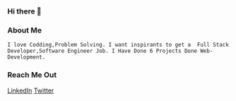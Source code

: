 ### Hi there 👋

<!--
**VishalRajai41/VishalRajai41** is a ✨ _special_ ✨ repository because its `README.md` (this file) appears on your GitHub profile.


- 👋 I’m Rajai Vishal,a Web Developer 💻,Android Developer,Software Engineer from India.
- 🌱 I’m currently pursuing Master of Computer Application.
- 🔬 Always ready to collaborate for Dev Experiments
- 
-->
###  About Me
    I love Codding,Problem Solving. I want inspirants to get a  Full Stack Developer,Software Engineer Job. I Have Done 6 Projects Done Web-Development.


  ###                                                                    Reach Me Out
[LinkedIn](https://www.linkedin.com/in/vishalrajai41)
[Twitter](https://twitter.com/RajaiVishal2)
